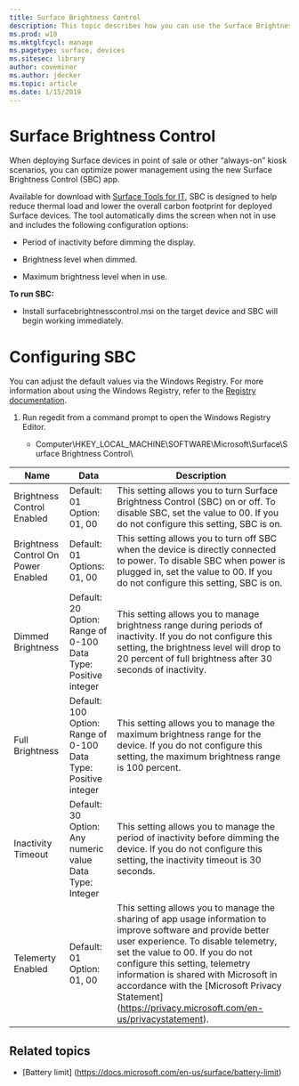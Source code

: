 ```yaml
---
title: Surface Brightness Control
description: This topic describes how you can use the Surface Brightness Control app to manage display brightness in point-of-sale and kiosk scenarios.
ms.prod: w10
ms.mktglfcycl: manage
ms.pagetype: surface, devices
ms.sitesec: library
author: coveminer
ms.author: jdecker
ms.topic: article
ms.date: 1/15/2019
---
```


# Surface Brightness Control

When deploying Surface devices in point of sale or other “always-on”
kiosk scenarios, you can optimize power management using the new Surface
Brightness Control (SBC) app.

Available for download with [Surface Tools for
IT](https://www.microsoft.com/download/details.aspx?id=46703), SBC is
designed to help reduce thermal load and lower the overall carbon
footprint for deployed Surface devices. The tool automatically dims the screen when not in use and
includes the following configuration options:

  - Period of inactivity before dimming the display.

  - Brightness level when dimmed.

  - Maximum brightness level when in use.

**To run SBC:**

  - Install surfacebrightnesscontrol.msi on the target device and SBC
    will begin working immediately.

# Configuring SBC

You can adjust the default values via the Windows Registry. For more
information about using the Windows Registry, refer to the [Registry
documentation](https://docs.microsoft.com/en-us/windows/desktop/sysinfo/registry).

1.  Run regedit from a command prompt to open the Windows Registry
    Editor.
    
      - Computer\HKEY\_LOCAL\_MACHINE\SOFTWARE\Microsoft\Surface\Surface
        Brightness Control\	
		

| Name        | Data    | Description 
|---|---|---
| Brightness Control Enabled  | Default: 01  Option: 01, 00 |  This setting allows you to turn Surface Brightness Control (SBC) on or off. To disable SBC, set the value to 00. If you do not configure this setting, SBC is on. |
| Brightness Control On Power Enabled| Default: 01  Options: 01, 00 | This setting allows you to turn off SBC when the device is directly connected to power. To disable SBC when power is plugged in, set the value to 00. If you do not configure this setting, SBC is on. |
| Dimmed Brightness   | Default: 20  Option: Range of 0-100 Data Type: Positive integer | This setting allows you to manage brightness range during periods of inactivity. If you do not configure this setting, the brightness level will drop to 20 percent of full brightness after 30 seconds of inactivity. |
Full Brightness   | Default: 100  Option: Range of 0-100  Data Type: Positive integer | This setting allows you to manage the maximum brightness range for the device. If you do not configure this setting, the maximum brightness range is 100 percent.|  
| Inactivity Timeout| Default: 30  Option: Any numeric value  Data Type: Integer  | This setting allows you to manage the period of inactivity before dimming the device. If you do not configure this setting, the inactivity timeout is 30 seconds.|
| Telemerty Enabled | Default: 01 Option: 01, 00  | This setting allows you to manage the sharing of app usage information to improve software and provide better user experience. To disable telemetry, set the value to 00. If you do not configure this setting, telemetry information is shared with Microsoft in accordance with the [Microsoft Privacy Statement] (https://privacy.microsoft.com/en-us/privacystatement). |





## Related topics

- [Battery limit] (https://docs.microsoft.com/en-us/surface/battery-limit)

